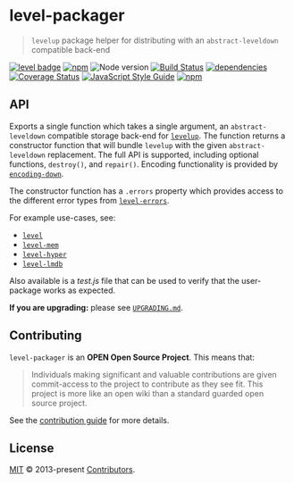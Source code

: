 # level-packager

> `levelup` package helper for distributing with an `abstract-leveldown` compatible back-end

[![level badge][level-badge]](https://github.com/level/awesome)
[![npm](https://img.shields.io/npm/v/level-packager.svg)](https://www.npmjs.com/package/level-packager)
![Node version](https://img.shields.io/node/v/level-packager.svg)
[![Build Status](https://secure.travis-ci.org/Level/packager.png)](http://travis-ci.org/Level/packager)
[![dependencies](https://david-dm.org/Level/packager.svg)](https://david-dm.org/level/packager)
[![Coverage Status](https://coveralls.io/repos/github/Level/packager/badge.svg)](https://coveralls.io/github/Level/packager)
[![JavaScript Style Guide](https://img.shields.io/badge/code_style-standard-brightgreen.svg)](https://standardjs.com)
[![npm](https://img.shields.io/npm/dm/level-packager.svg)](https://www.npmjs.com/package/level-packager)

## API

Exports a single function which takes a single argument, an `abstract-leveldown` compatible storage back-end for [`levelup`](https://github.com/Level/levelup). The function returns a constructor function that will bundle `levelup` with the given `abstract-leveldown` replacement. The full API is supported, including optional functions, `destroy()`, and `repair()`. Encoding functionality is provided by [`encoding-down`](https://github.com/Level/encoding-down).

The constructor function has a `.errors` property which provides access to the different error types from [`level-errors`](https://github.com/Level/errors#api).

For example use-cases, see:

- [`level`](https://github.com/Level/level)
- [`level-mem`](https://github.com/Level/level-mem)
- [`level-hyper`](https://github.com/Level/level-hyper)
- [`level-lmdb`](https://github.com/Level/level-lmdb)

Also available is a _test.js_ file that can be used to verify that the user-package works as expected.

**If you are upgrading:** please see [`UPGRADING.md`](UPGRADING.md).

## Contributing

`level-packager` is an **OPEN Open Source Project**. This means that:

> Individuals making significant and valuable contributions are given commit-access to the project to contribute as they see fit. This project is more like an open wiki than a standard guarded open source project.

See the [contribution guide](https://github.com/Level/community/blob/master/CONTRIBUTING.md) for more details.

## License

[MIT](LICENSE.md) © 2013-present [Contributors](CONTRIBUTORS.md).

[level-badge]: http://leveldb.org/img/badge.svg
